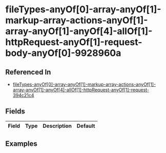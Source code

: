 
# fileTypes-anyOf[0]-array-anyOf[1]-markup-array-actions-anyOf[1]-array-anyOf[1]-anyOf[4]-allOf[1]-httpRequest-anyOf[1]-request-body-anyOf[0]-9928960a



## Referenced In

- [fileTypes-anyOf[0]-array-anyOf[1]-markup-array-actions-anyOf[1]-array-anyOf[1]-anyOf[4]-allOf[1]-httpRequest-anyOf[1]-request-394c21c4](/docs/references/schemas/filetypes-anyof-0--array-anyof-1--markup-array-actions-anyof-1--array-anyof-1--anyof-4--allof-1--httprequest-anyof-1--request-394c21c4)

## Fields

Field | Type | Description | Default
:-- | :-- | :-- | :--

## Examples
